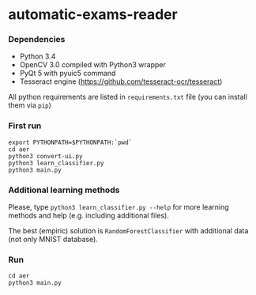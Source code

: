 # automatic-exams-reader

### Dependencies
* Python 3.4
* OpenCV 3.0 compiled with Python3 wrapper
* PyQt 5 with pyuic5 command
* Tesseract engine (https://github.com/tesseract-ocr/tesseract)

All python requirements are listed in `requirements.txt` file (you can install them via `pip`)


### First run
    export PYTHONPATH=$PYTHONPATH:`pwd`
	cd aer
	python3 convert-ui.py
	python3 learn_classifier.py
	python3 main.py

### Additional learning methods
Please, type `python3 learn_classifier.py --help` for more learning methods and help (e.g. including additional files).

The best (empiric) solution is `RandomForestClassifier` with additional data (not only MNIST database).

### Run
    cd aer
    python3 main.py
